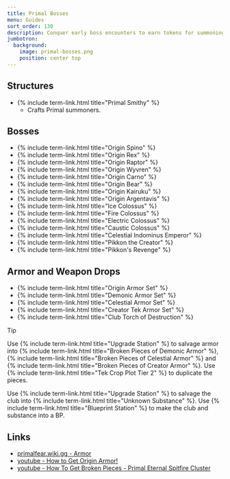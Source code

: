 ```yaml
---
title: Primal Bosses
menu: Guides
sort_order: 130
description: Conquer early boss encounters to earn tokens for summoning higher-tier bosses and reap rewards.
jumbotron:
  background:
    image: primal-bosses.png
    position: center top
---
```


## Structures

- {% include term-link.html title="Primal Smithy" %}
  - Crafts Primal summoners.

## Bosses

- {% include term-link.html title="Origin Spino" %}
- {% include term-link.html title="Origin Rex" %}
- {% include term-link.html title="Origin Raptor" %}
- {% include term-link.html title="Origin Wyvren" %}
- {% include term-link.html title="Origin Carno" %}
- {% include term-link.html title="Origin Bear" %}
- {% include term-link.html title="Origin Kairuku" %}
- {% include term-link.html title="Origin Argentavis" %}
- {% include term-link.html title="Ice Colossus" %}
- {% include term-link.html title="Fire Colossus" %}
- {% include term-link.html title="Electric Colossus" %}
- {% include term-link.html title="Caustic Colossus" %}
- {% include term-link.html title="Celestial Indominus Emperor" %}
- {% include term-link.html title="Pikkon the Creator" %}
- {% include term-link.html title="Pikkon's Revenge" %}


## Armor and Weapon Drops

- {% include term-link.html title="Origin Armor Set" %}
- {% include term-link.html title="Demonic Armor Set" %}
- {% include term-link.html title="Celestial Armor Set" %}
- {% include term-link.html title="Creator Tek Armor Set" %}
- {% include term-link.html title="Club Torch of Destruction" %}

<div class="markdown-alert markdown-alert-tip">
<p class="markdown-alert-title">Tip</p>
<p>Use {% include term-link.html title="Upgrade Station" %} to salvage armor into {% include term-link.html title="Broken Pieces of Demonic Armor" %}, {% include term-link.html title="Broken Pieces of Celestial Armor" %} and {% include term-link.html title="Broken Pieces of Creator Armor" %}. Use {% include term-link.html title="Tek Crop Plot Tier 2" %} to duplicate the pieces.</p>
<p>Use {% include term-link.html title="Upgrade Station" %} to salvage the club into {% include term-link.html title="Unknown Substance" %}. Use {% include term-link.html title="Blueprint Station" %} to make the club and substance into a BP.</p>
</div>

## Links

- [primalfear.wiki.gg - Armor](https://primalfear.wiki.gg/wiki/Armor)
- [youtube - How to Get Origin Armor!](https://www.youtube.com/watch?v=BjIHss-7cec)
- [youtube - How To Get Broken Pieces - Primal Eternal Spitfire Cluster](https://www.youtube.com/watch?v=Leya50kUc8Q)
